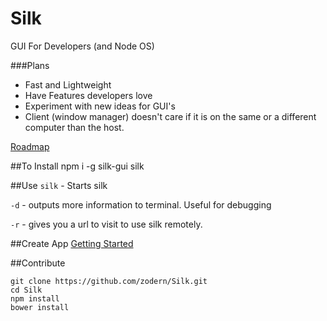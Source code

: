 # Silk

GUI For Developers (and Node OS)


###Plans
- Fast and Lightweight
- Have Features developers love
- Experiment with new ideas for GUI's
- Client (window manager) doesn't care if it is on the same or a different computer than the host.

[Roadmap]()

##To Install
    npm i -g silk-gui 
    silk
    
##Use
`silk` - Starts silk

`-d` - outputs more information to terminal.  Useful for debugging

`-r` - gives you a url to visit to use silk remotely.

##Create App
[Getting Started](https://github.com/zodern/Silk/wiki/Basics-Of-Making-an-App)
 
##Contribute

    git clone https://github.com/zodern/Silk.git
    cd Silk
    npm install
    bower install



